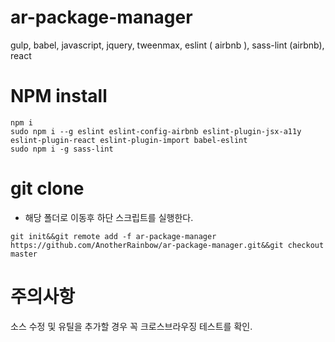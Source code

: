 # ar-package-manager
gulp, babel, javascript, jquery, tweenmax, eslint ( airbnb ), sass-lint (airbnb), react

# NPM install
```
npm i
sudo npm i --g eslint eslint-config-airbnb eslint-plugin-jsx-a11y eslint-plugin-react eslint-plugin-import babel-eslint 
sudo npm i -g sass-lint
```

# git clone
- 해당 폴더로 이동후 하단 스크립트를 실행한다.
```
git init&&git remote add -f ar-package-manager https://github.com/AnotherRainbow/ar-package-manager.git&&git checkout master
```

# 주의사항
소스 수정 및 유틸을 추가할 경우 꼭 크로스브라우징 테스트를 확인.



